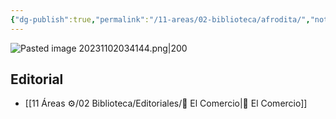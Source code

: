 ```yaml
---
{"dg-publish":true,"permalink":"/11-areas/02-biblioteca/afrodita/","noteIcon":""}
---
```


![Pasted image 20231102034144.png|200](/img/user/02%20Image/Pasted%20image%2020231102034144.png)
## Editorial
  - [[11 Áreas ⚙/02 Biblioteca/Editoriales/📔 El Comercio\|📔 El Comercio]]
